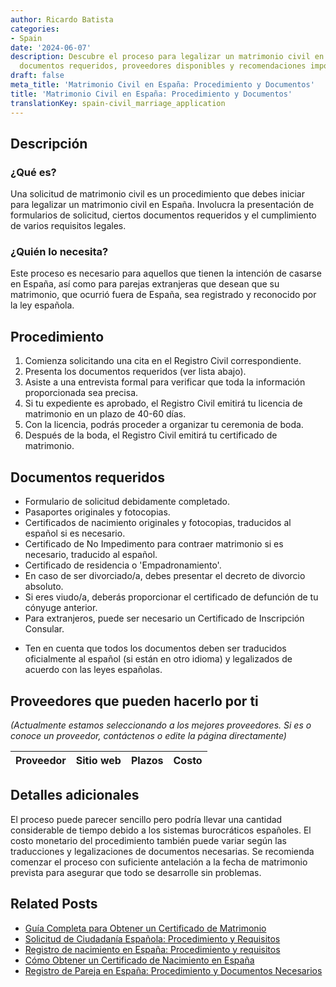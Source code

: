```yaml
---
author: Ricardo Batista
categories:
- Spain
date: '2024-06-07'
description: Descubre el proceso para legalizar un matrimonio civil en España, incluyendo
  documentos requeridos, proveedores disponibles y recomendaciones importantes.
draft: false
meta_title: 'Matrimonio Civil en España: Procedimiento y Documentos'
title: 'Matrimonio Civil en España: Procedimiento y Documentos'
translationKey: spain-civil_marriage_application
---
```



## Descripción
### ¿Qué es?
Una solicitud de matrimonio civil es un procedimiento que debes iniciar para legalizar un matrimonio civil en España. Involucra la presentación de formularios de solicitud, ciertos documentos requeridos y el cumplimiento de varios requisitos legales.

### ¿Quién lo necesita?
Este proceso es necesario para aquellos que tienen la intención de casarse en España, así como para parejas extranjeras que desean que su matrimonio, que ocurrió fuera de España, sea registrado y reconocido por la ley española.

## Procedimiento
1. Comienza solicitando una cita en el Registro Civil correspondiente.
2. Presenta los documentos requeridos (ver lista abajo).
3. Asiste a una entrevista formal para verificar que toda la información proporcionada sea precisa.
4. Si tu expediente es aprobado, el Registro Civil emitirá tu licencia de matrimonio en un plazo de 40-60 días.
5. Con la licencia, podrás proceder a organizar tu ceremonia de boda.
6. Después de la boda, el Registro Civil emitirá tu certificado de matrimonio.

## Documentos requeridos
- Formulario de solicitud debidamente completado.
- Pasaportes originales y fotocopias.
- Certificados de nacimiento originales y fotocopias, traducidos al español si es necesario.
- Certificado de No Impedimento para contraer matrimonio si es necesario, traducido al español.
- Certificado de residencia o 'Empadronamiento'.
- En caso de ser divorciado/a, debes presentar el decreto de divorcio absoluto.
- Si eres viudo/a, deberás proporcionar el certificado de defunción de tu cónyuge anterior.
- Para extranjeros, puede ser necesario un Certificado de Inscripción Consular.

* Ten en cuenta que todos los documentos deben ser traducidos oficialmente al español (si están en otro idioma) y legalizados de acuerdo con las leyes españolas.

## Proveedores que pueden hacerlo por ti
_(Actualmente estamos seleccionando a los mejores proveedores. Si es o conoce un proveedor, contáctenos o edite la página directamente)_

| Proveedor | Sitio web | Plazos | Costo |
| --------------- | --------------- | :-------------: | :-------------: |

## Detalles adicionales
El proceso puede parecer sencillo pero podría llevar una cantidad considerable de tiempo debido a los sistemas burocráticos españoles. El costo monetario del procedimiento también puede variar según las traducciones y legalizaciones de documentos necesarias. Se recomienda comenzar el proceso con suficiente antelación a la fecha de matrimonio prevista para asegurar que todo se desarrolle sin problemas.


## Related Posts

- [Guía Completa para Obtener un Certificado de Matrimonio](https://tramitit.com/es/guides/spain/certificado_de_matrimonio/)
- [Solicitud de Ciudadanía Española: Procedimiento y Requisitos](https://tramitit.com/es/guides/spain/solicitud_de_nacionalidad/)
- [Registro de nacimiento en España: Procedimiento y requisitos](https://tramitit.com/es/guides/spain/inscripcion_de_nacimiento/)
- [Cómo Obtener un Certificado de Nacimiento en España](https://tramitit.com/es/guides/spain/certificado_de_nacimiento/)
- [Registro de Pareja en España: Procedimiento y Documentos Necesarios](https://tramitit.com/es/guides/spain/inscripcion_en_el_registro_de_parejas_de_hecho/)